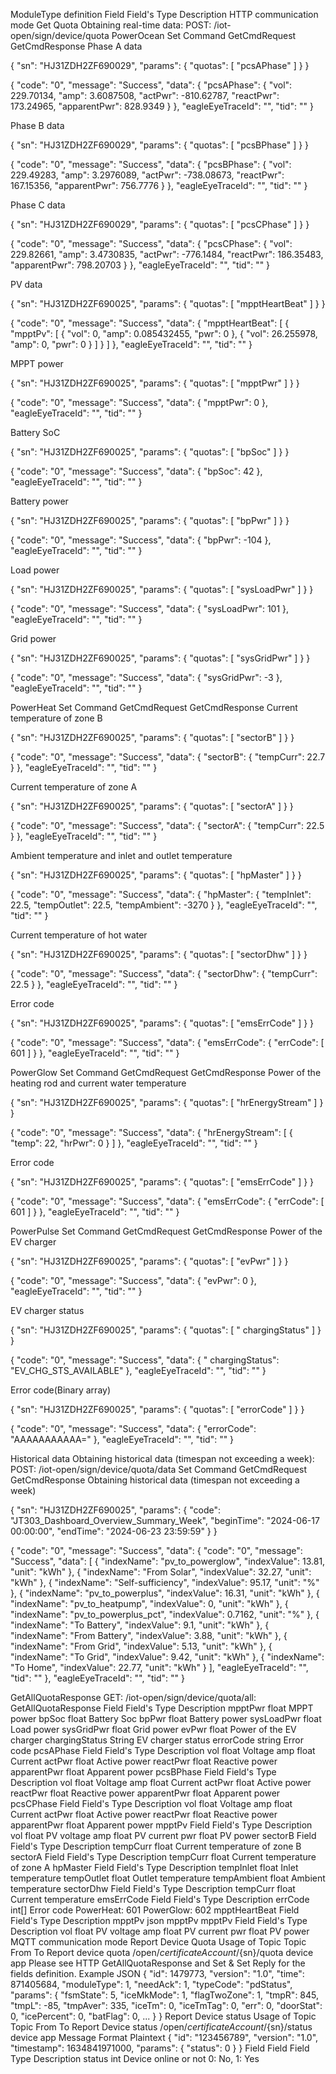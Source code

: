 ModuleType definition
Field	Field's Type	Description
HTTP communication mode
Get Quota
Obtaining real-time data: POST: /iot-open/sign/device/quota
PowerOcean
Set Command	GetCmdRequest	GetCmdResponse
Phase A data
            
{
    "sn": "HJ31ZDH2ZF690029",
    "params": {
        "quotas": [
            "pcsAPhase"
        ]
    }
}
            
        
            
{
    "code": "0",
    "message": "Success",
    "data": {
        "pcsAPhase": {
            "vol": 229.70134,
            "amp": 3.6087508,
            "actPwr": -810.62787,
            "reactPwr": 173.24965,
            "apparentPwr": 828.9349
        }
    },
    "eagleEyeTraceId": "",
    "tid": ""
}
            
        
Phase B data
            
{
    "sn": "HJ31ZDH2ZF690029",
    "params": {
        "quotas": [
            "pcsBPhase"
        ]
    }
}
            
        
            
{
    "code": "0",
    "message": "Success",
    "data": {
        "pcsBPhase": {
            "vol": 229.49283,
            "amp": 3.2976089,
            "actPwr": -738.08673,
            "reactPwr": 167.15356,
            "apparentPwr": 756.7776
        }
    },
    "eagleEyeTraceId": "",
    "tid": ""
}
            
        
Phase C data
            
{
    "sn": "HJ31ZDH2ZF690029",
    "params": {
        "quotas": [
            "pcsCPhase"
        ]
    }
}
            
        
            
{
    "code": "0",
    "message": "Success",
    "data": {
        "pcsCPhase": {
            "vol": 229.82661,
            "amp": 3.4730835,
            "actPwr": -776.1484,
            "reactPwr": 186.35483,
            "apparentPwr": 798.20703
        }
    },
    "eagleEyeTraceId": "",
    "tid": ""
}
            
        
PV data
            
{
    "sn": "HJ31ZDH2ZF690025",
    "params": {
        "quotas": [
            "mpptHeartBeat"
        ]
    }
}
            
        
            
{
    "code": "0",
    "message": "Success",
    "data": {
        "mpptHeartBeat": [
            {
                "mpptPv": [
                    {
                        "vol": 0,
                        "amp": 0.085432455,
                        "pwr": 0
                    },
                    {
                        "vol": 26.255978,
                        "amp": 0,
                        "pwr": 0
                    }
                ]
            }
        ]
    },
    "eagleEyeTraceId": "",
    "tid": ""
}
            
        
MPPT power
            
{
    "sn": "HJ31ZDH2ZF690025",
    "params": {
        "quotas": [
            "mpptPwr"
        ]
    }
}
            
        
            
{
    "code": "0",
    "message": "Success",
    "data": {
        "mpptPwr": 0
    },
    "eagleEyeTraceId": "",
    "tid": ""
}
            
        
Battery SoC
            
{
    "sn": "HJ31ZDH2ZF690025",
    "params": {
        "quotas": [
            "bpSoc"
        ]
    }
}
            
        
            
{
    "code": "0",
    "message": "Success",
    "data": {
        "bpSoc": 42
    },
    "eagleEyeTraceId": "",
    "tid": ""
}
            
        
Battery power
            
{
    "sn": "HJ31ZDH2ZF690025",
    "params": {
        "quotas": [
            "bpPwr"
        ]
    }
}
            
        
            
{
    "code": "0",
    "message": "Success",
    "data": {
        "bpPwr": -104
    },
    "eagleEyeTraceId": "",
    "tid": ""
}
            
        
Load power
            
{
    "sn": "HJ31ZDH2ZF690025",
    "params": {
        "quotas": [
            "sysLoadPwr"
        ]
    }
}
            
        
            
{
    "code": "0",
    "message": "Success",
    "data": {
        "sysLoadPwr": 101
    },
    "eagleEyeTraceId": "",
    "tid": ""
}
            
        
Grid power
            
{
    "sn": "HJ31ZDH2ZF690025",
    "params": {
        "quotas": [
            "sysGridPwr"
        ]
    }
}
            
        
            
{
    "code": "0",
    "message": "Success",
    "data": {
        "sysGridPwr": -3
    },
    "eagleEyeTraceId": "",
    "tid": ""
}
            
        
PowerHeat
Set Command	GetCmdRequest	GetCmdResponse
Current temperature of zone B
            
{
    "sn": "HJ31ZDH2ZF690025",
    "params": {
        "quotas": [
            "sectorB"
        ]
    }
}
            
        
            
{
    "code": "0",
    "message": "Success",
    "data": {
        "sectorB": {
            "tempCurr": 22.7
        }
    },
    "eagleEyeTraceId": "",
    "tid": ""
}
            
        
Current temperature of zone A
            
{
    "sn": "HJ31ZDH2ZF690025",
    "params": {
        "quotas": [
            "sectorA"
        ]
    }
}
            
        
            
{
    "code": "0",
    "message": "Success",
    "data": {
        "sectorA": {
            "tempCurr": 22.5
        }
    },
    "eagleEyeTraceId": "",
    "tid": ""
}
            
        
Ambient temperature and inlet and outlet temperature
            
{
    "sn": "HJ31ZDH2ZF690025",
    "params": {
        "quotas": [
            "hpMaster"
        ]
    }
}
            
        
            
{
    "code": "0",
    "message": "Success",
    "data": {
        "hpMaster": {
            "tempInlet": 22.5,
            "tempOutlet": 22.5,
            "tempAmbient": -3270
        }
    },
    "eagleEyeTraceId": "",
    "tid": ""
}
            
        
Current temperature of hot water
            
{
    "sn": "HJ31ZDH2ZF690025",
    "params": {
        "quotas": [
            "sectorDhw"
        ]
    }
}
            
        
            
{
    "code": "0",
    "message": "Success",
    "data": {
        "sectorDhw": {
            "tempCurr": 22.5
        }
    },
    "eagleEyeTraceId": "",
    "tid": ""
}
            
        
Error code
            
{
    "sn": "HJ31ZDH2ZF690025",
    "params": {
        "quotas": [
            "emsErrCode"
        ]
    }
}
            
        
            
{
    "code": "0",
    "message": "Success",
    "data": {
        "emsErrCode": {
            "errCode": [
                601
            ]
        }
    },
    "eagleEyeTraceId": "",
    "tid": ""
}
            
        
PowerGlow
Set Command	GetCmdRequest	GetCmdResponse
Power of the heating rod and current water temperature
            
{
    "sn": "HJ31ZDH2ZF690025",
    "params": {
        "quotas": [
            "hrEnergyStream"
        ]
    }
}
            
        
            
{
    "code": "0",
    "message": "Success",
    "data": {
        "hrEnergyStream": [
            {
                "temp": 22,
                "hrPwr": 0
            }
        ]
    },
    "eagleEyeTraceId": "",
    "tid": ""
}
            
        
Error code
            
{
    "sn": "HJ31ZDH2ZF690025",
    "params": {
        "quotas": [
            "emsErrCode"
        ]
    }
}
            
        
            
{
    "code": "0",
    "message": "Success",
    "data": {
        "emsErrCode": {
            "errCode": [
                601
            ]
        }
    },
    "eagleEyeTraceId": "",
    "tid": ""
}
            
        
PowerPulse
Set Command	GetCmdRequest	GetCmdResponse
Power of the EV charger
            
{
    "sn": "HJ31ZDH2ZF690025",
    "params": {
        "quotas": [
            "evPwr"
        ]
    }
}
            
        
            
{
    "code": "0",
    "message": "Success",
    "data": {
        "evPwr": 0
    },
    "eagleEyeTraceId": "",
    "tid": ""
}
            
        
EV charger status
            
{
    "sn": "HJ31ZDH2ZF690025",
    "params": {
        "quotas": [
            " chargingStatus"
        ]
    }
}
            
        
            
{
    "code": "0",
    "message": "Success",
    "data": {
        " chargingStatus": "EV_CHG_STS_AVAILABLE"
    },
    "eagleEyeTraceId": "",
    "tid": ""
}
            
        
Error code(Binary array)
            
{
    "sn": "HJ31ZDH2ZF690025",
    "params": {
        "quotas": [
            "errorCode"
        ]
    }
}
            
        
            
{
    "code": "0",
    "message": "Success",
    "data": {
        "errorCode": "AAAAAAAAAAA="
    },
    "eagleEyeTraceId": "",
    "tid": ""
}
            
        
Historical data
Obtaining historical data (timespan not exceeding a week): POST: /iot-open/sign/device/quota/data
Set Command	GetCmdRequest	GetCmdResponse
Obtaining historical data (timespan not exceeding a week)
            
{
    "sn": "HJ31ZDH2ZF690025",
    "params": {
        "code": "JT303_Dashboard_Overview_Summary_Week",
        "beginTime": "2024-06-17 00:00:00",
        "endTime": "2024-06-23 23:59:59"
    }
}
            
        
            
{
    "code": "0",
    "message": "Success",
    "data": {
        "code": "0",
        "message": "Success",
        "data": [
            {
                "indexName": "pv_to_powerglow",
                "indexValue": 13.81,
                "unit": "kWh"
            },
            {
                "indexName": "From Solar",
                "indexValue": 32.27,
                "unit": "kWh"
            },
            {
                "indexName": "Self-sufficiency",
                "indexValue": 95.17,
                "unit": "%"
            },
            {
                "indexName": "pv_to_powerplus",
                "indexValue": 16.31,
                "unit": "kWh"
            },
            {
                "indexName": "pv_to_heatpump",
                "indexValue": 0,
                "unit": "kWh"
            },
            {
                "indexName": "pv_to_powerplus_pct",
                "indexValue": 0.7162,
                "unit": "%"
            },
            {
                "indexName": "To Battery",
                "indexValue": 9.1,
                "unit": "kWh"
            },
            {
                "indexName": "From Battery",
                "indexValue": 3.88,
                "unit": "kWh"
            },
            {
                "indexName": "From Grid",
                "indexValue": 5.13,
                "unit": "kWh"
            },
            {
                "indexName": "To Grid",
                "indexValue": 9.42,
                "unit": "kWh"
            },
            {
                "indexName": "To Home",
                "indexValue": 22.77,
                "unit": "kWh"
            }
        ],
        "eagleEyeTraceId": "",
        "tid": ""
    },
    "eagleEyeTraceId": "",
    "tid": ""
}
            
        
GetAllQuotaResponse
GET: /iot-open/sign/device/quota/all: GetAllQuotaResponse
Field	Field's Type	Description
mpptPwr
float
MPPT power
bpSoc
float
Battery Soc
bpPwr
float
Battery power
sysLoadPwr
float
Load power
sysGridPwr
float
Grid power
evPwr
float
Power of the EV charger
chargingStatus
String
EV charger status
errorCode
string
Error code
pcsAPhase
Field	Field's Type	Description
vol
float
Voltage
amp
float
Current
actPwr
float
Active power
reactPwr
float
Reactive power
apparentPwr
float
Apparent power
pcsBPhase
Field	Field's Type	Description
vol
float
Voltage
amp
float
Current
actPwr
float
Active power
reactPwr
float
Reactive power
apparentPwr
float
Apparent power
pcsCPhase
Field	Field's Type	Description
vol
float
Voltage
amp
float
Current
actPwr
float
Active power
reactPwr
float
Reactive power
apparentPwr
float
Apparent power
mpptPv
Field	Field's Type	Description
vol
float
PV voltage
amp
float
PV current
pwr
float
PV power
sectorB
Field	Field's Type	Description
tempCurr
float
Current temperature of zone B
sectorA
Field	Field's Type	Description
tempCurr
float
Current temperature of zone A
hpMaster
Field	Field's Type	Description
tempInlet
float
Inlet temperature
tempOutlet
float
Outlet temperature
tempAmbient
float
Ambient temperature
sectorDhw
Field	Field's Type	Description
tempCurr
float
Current temperature
emsErrCode
Field	Field's Type	Description
errCode
int[]
Error code
PowerHeat: 601
PowerGlow: 602
mpptHeartBeat
Field	Field's Type	Description
mpptPv
json
mpptPv
mpptPv
Field	Field's Type	Description
vol
float
PV voltage
amp
float
PV current
pwr
float
PV power
MQTT communication mode
Report Device Quota
Usage of Topic	Topic	From	To
Report device quota
/open/${certificateAccount}/${sn}/quota
device
app
Please see HTTP GetAllQuotaResponse and Set & Set Reply for the fields definition.
Example
JSON
{
    "id": 1479773,
    "version": "1.0",
    "time": 871405684,
    "moduleType": 1,
    "needAck": 1,
    "typeCode": "pdStatus",
    "params": {
        "fsmState": 5,
        "iceMkMode": 1,
        "flagTwoZone": 1,
        "tmpR": 845,
        "tmpL": -85,
        "tmpAver": 335,
        "iceTm": 0,
        "iceTmTag": 0,
        "err": 0,
        "doorStat": 0,
        "icePercent": 0,
        "batFlag": 0,
        ...
    }
}
Report Device status
Usage of Topic	Topic	From	To
Report Device status
/open/${certificateAccount}/${sn}/status
device
app
Message Format
Plaintext
{
    "id": "123456789",
    "version": "1.0",
    "timestamp": 1634841971000,
    "params": {
        "status": 0
    }
}
Field
Field	Field Type	Description
status
int
Device online or not
0: No, 1: Yes